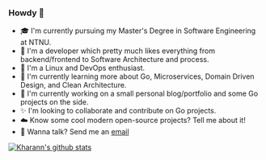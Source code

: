 ### Howdy 👋

- 🎓 I'm currently pursuing my Master's Degree in Software Engineering at NTNU.
- 👷 I'm a developer which pretty much likes everything from backend/frontend to Software Architecture and process.
- 🐧 I'm a Linux and DevOps enthusiast.
- 🌱 I'm currently learning more about Go, Microservices, Domain Driven Design, and Clean Architecture.
- 🔨 I'm currently working on a small personal blog/portfolio and some Go projects on the side.
- ✨ I'm looking to collaborate and contribute on Go projects.
- ☁️ Know some cool modern open-source projects? Tell me about it!
- 📮 Wanna talk? Send me an [email](mailto:hey@akvo.no)

[![Kharann's github stats](https://github-readme-stats.vercel.app/api?username=kharann&count_private=true&theme=gruvbox)](https://github.com/anuraghazra/github-readme-stats)
